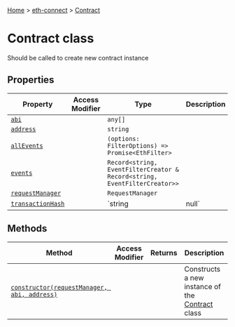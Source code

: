 [Home](./index) &gt; [eth-connect](./eth-connect.md) &gt; [Contract](./eth-connect.contract.md)

# Contract class

Should be called to create new contract instance

## Properties

|  Property | Access Modifier | Type | Description |
|  --- | --- | --- | --- |
|  [`abi`](./eth-connect.contract.abi.md) |  | `any[]` |  |
|  [`address`](./eth-connect.contract.address.md) |  | `string` |  |
|  [`allEvents`](./eth-connect.contract.allevents.md) |  | `(options: FilterOptions) => Promise<EthFilter>` |  |
|  [`events`](./eth-connect.contract.events.md) |  | `Record<string, EventFilterCreator & Record<string, EventFilterCreator>>` |  |
|  [`requestManager`](./eth-connect.contract.requestmanager.md) |  | `RequestManager` |  |
|  [`transactionHash`](./eth-connect.contract.transactionhash.md) |  | `string | null` |  |

## Methods

|  Method | Access Modifier | Returns | Description |
|  --- | --- | --- | --- |
|  [`constructor(requestManager, abi, address)`](./eth-connect.contract.constructor.md) |  |  | Constructs a new instance of the [Contract](./eth-connect.contract.md) class |

